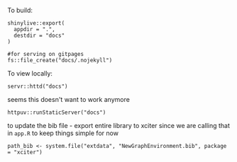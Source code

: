 To build:


```
shinylive::export(
  appdir = ".", 
  destdir = "docs"
)

#for serving on gitpages
fs::file_create("docs/.nojekyll")
```

To view locally:

    servr::httd("docs")
    
    
seems this doesn't want to work anymore

    httpuv::runStaticServer("docs")

to update the bib file - export entire library to xciter since we are calling that in `app.R` to keep things simple for now

```
path_bib <- system.file("extdata", "NewGraphEnvironment.bib", package = "xciter")
```
